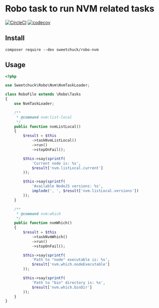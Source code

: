 # Robo task to run NVM related tasks

[![CircleCI](https://circleci.com/gh/Sweetchuck/robo-nvm.svg?style=svg)](https://circleci.com/gh/Sweetchuck/robo-nvm)
[![codecov](https://codecov.io/gh/Sweetchuck/robo-nvm/branch/master/graph/badge.svg)](https://codecov.io/gh/Sweetchuck/robo-nvm)


## Install

`composer require --dev sweetchuck/robo-nvm`


## Usage

```php
<?php

use Sweetchuck\Robo\Nvm\NvmTaskLoader;

class RoboFile extends \Robo\Tasks
{
    use NvmTaskLoader;

    /**
     * @command nvm:list-local
     */
    public function nvmListLocal()
    {
        $result = $this
            ->taskNvmListLocal()
            ->run()
            ->stopOnFail();

        $this->say(sprintf(
            'Current node is: %s',
            $result['nvm.listLocal.current']
        ));

        $this->say(sprintf(
            'Available NodeJS versions: %s',
            implode(', ', $result['nvm.listLocal.versions'])
        ));
    }

    /**
     * @command nvm:which
     */
    public function nvmWhich()
    {
        $result = $this
            ->taskNvmWhich()
            ->run()
            ->stopOnFail();

        $this->say(sprintf(
            'Path to "node" executable is: %s',
            $result['nvm.which.nodeExecutable']
        ));

        $this->say(sprintf(
            'Path to "bin" directory is: %s',
            $result['nvm.which.binDir']
        ));
    }
}

```
